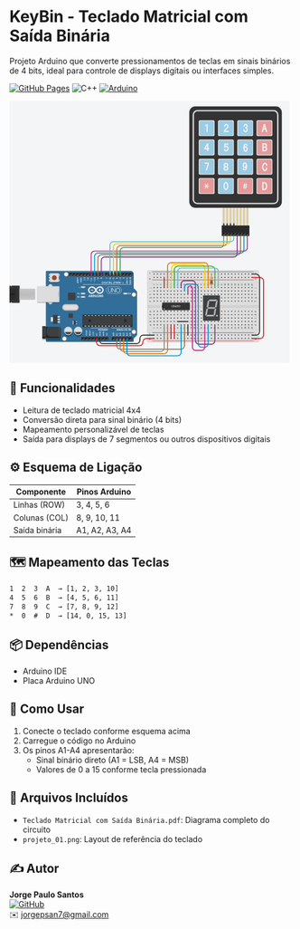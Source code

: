 # KeyBin - Teclado Matricial com Saída Binária

Projeto Arduino que converte pressionamentos de teclas em sinais binários de 4 bits, ideal para controle de displays digitais ou interfaces simples.

[![GitHub Pages](https://img.shields.io/badge/GitHub%20Pages-Live-brightgreen)](https://jp-linux.github.io)
![C++](https://img.shields.io/badge/-C++-blue?logo=cplusplus)
[![Arduino](https://img.shields.io/badge/Arduino-00878F?logo=arduino&logoColor=fff&style=plastic)](https://www.arduino.cc)

![Exemplo de teclado](img_esquema/projeto_01.png)


## 🔧 Funcionalidades
- Leitura de teclado matricial 4x4
- Conversão direta para sinal binário (4 bits)
- Mapeamento personalizável de teclas
- Saída para displays de 7 segmentos ou outros dispositivos digitais

## ⚙️ Esquema de Ligação
| Componente   | Pinos Arduino  |
|--------------|----------------|
| Linhas (ROW) | 3, 4, 5, 6     |
| Colunas (COL)| 8, 9, 10, 11   |
| Saída binária| A1, A2, A3, A4 |

## 🗺️ Mapeamento das Teclas
```
1  2  3  A  → [1, 2, 3, 10]
4  5  6  B  → [4, 5, 6, 11]
7  8  9  C  → [7, 8, 9, 12]
*  0  #  D  → [14, 0, 15, 13]
```

## 📦 Dependências
- Arduino IDE
- Placa Arduino UNO

## 🚀 Como Usar
1. Conecte o teclado conforme esquema acima
2. Carregue o código no Arduino
3. Os pinos A1-A4 apresentarão:
   - Sinal binário direto (A1 = LSB, A4 = MSB)
   - Valores de 0 a 15 conforme tecla pressionada

## 📎 Arquivos Incluídos
- `Teclado Matricial com Saída Binária.pdf`: Diagrama completo do circuito
- `projeto_01.png`: Layout de referência do teclado

## ✍️ Autor
**Jorge Paulo Santos**  
[![GitHub](https://img.shields.io/badge/GitHub-JP--Linux-blue)](https://github.com/JP-Linux)  
✉️ jorgepsan7@gmail.com


